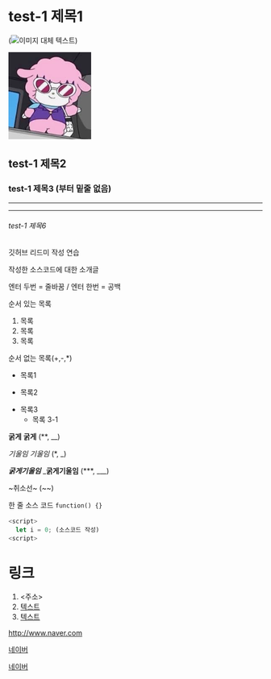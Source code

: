 # test-1 제목1
(![이미지 대체 텍스트](이미지주소))

![피아노](./피아노1.png)

## test-1 제목2
### test-1 제목3 (부터 밑줄 없음) 
*** 
---
###### test-1 제목6

깃허브 리드미 작성 연습

작성한 소스코드에 대한 소개글 

엔터 두번 = 줄바꿈 /
엔터 한번 = 공백 

순서 있는 목록
1. 목록
2. 목록
3. 목록

순서 없는 목록(+,-,*)
+ 목록1
- 목록2
* 목록3
  + 목록 3-1
 
**굵게** __굵게__ (**, __)

*기울임* _기울임_ (*, _)

***굵게기울임*** ___굵게기울임__ (***, ___)

~취소선~ (~~)

한 줄 소스 코드 `function() {}`

```javascript
<script>
  let i = 0; (소스코드 작성)
<script>
```

# 링크
1. <주소>
2. [텍스트](주소)
3. [텍스트](주소, "부가설명")

<http://www.naver.com>

[네이버](http://www.naver.com)

[네이버](http://www.naver.com, "클릭하여 이동")




